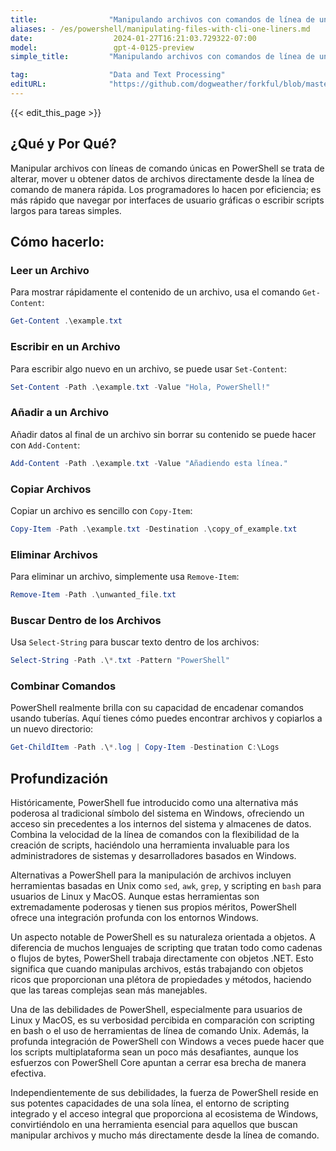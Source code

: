 ```yaml
---
title:                "Manipulando archivos con comandos de línea de una sola línea"
aliases: - /es/powershell/manipulating-files-with-cli-one-liners.md
date:                  2024-01-27T16:21:03.729322-07:00
model:                 gpt-4-0125-preview
simple_title:         "Manipulando archivos con comandos de línea de una sola línea"

tag:                  "Data and Text Processing"
editURL:              "https://github.com/dogweather/forkful/blob/master/content/es/powershell/manipulating-files-with-cli-one-liners.md"
---
```


{{< edit_this_page >}}

## ¿Qué y Por Qué?

Manipular archivos con líneas de comando únicas en PowerShell se trata de alterar, mover u obtener datos de archivos directamente desde la línea de comando de manera rápida. Los programadores lo hacen por eficiencia; es más rápido que navegar por interfaces de usuario gráficas o escribir scripts largos para tareas simples.

## Cómo hacerlo:

### Leer un Archivo
Para mostrar rápidamente el contenido de un archivo, usa el comando `Get-Content`:
```PowerShell
Get-Content .\example.txt
```

### Escribir en un Archivo
Para escribir algo nuevo en un archivo, se puede usar `Set-Content`:
```PowerShell
Set-Content -Path .\example.txt -Value "Hola, PowerShell!"
```

### Añadir a un Archivo
Añadir datos al final de un archivo sin borrar su contenido se puede hacer con `Add-Content`:
```PowerShell
Add-Content -Path .\example.txt -Value "Añadiendo esta línea."
```

### Copiar Archivos
Copiar un archivo es sencillo con `Copy-Item`:
```PowerShell
Copy-Item -Path .\example.txt -Destination .\copy_of_example.txt
```

### Eliminar Archivos
Para eliminar un archivo, simplemente usa `Remove-Item`:
```PowerShell
Remove-Item -Path .\unwanted_file.txt
```

### Buscar Dentro de los Archivos
Usa `Select-String` para buscar texto dentro de los archivos:
```PowerShell
Select-String -Path .\*.txt -Pattern "PowerShell"
```

### Combinar Comandos
PowerShell realmente brilla con su capacidad de encadenar comandos usando tuberías. Aquí tienes cómo puedes encontrar archivos y copiarlos a un nuevo directorio:
```PowerShell
Get-ChildItem -Path .\*.log | Copy-Item -Destination C:\Logs
```

## Profundización

Históricamente, PowerShell fue introducido como una alternativa más poderosa al tradicional símbolo del sistema en Windows, ofreciendo un acceso sin precedentes a los internos del sistema y almacenes de datos. Combina la velocidad de la línea de comandos con la flexibilidad de la creación de scripts, haciéndolo una herramienta invaluable para los administradores de sistemas y desarrolladores basados en Windows.

Alternativas a PowerShell para la manipulación de archivos incluyen herramientas basadas en Unix como `sed`, `awk`, `grep`, y scripting en `bash` para usuarios de Linux y MacOS. Aunque estas herramientas son extremadamente poderosas y tienen sus propios méritos, PowerShell ofrece una integración profunda con los entornos Windows.

Un aspecto notable de PowerShell es su naturaleza orientada a objetos. A diferencia de muchos lenguajes de scripting que tratan todo como cadenas o flujos de bytes, PowerShell trabaja directamente con objetos .NET. Esto significa que cuando manipulas archivos, estás trabajando con objetos ricos que proporcionan una plétora de propiedades y métodos, haciendo que las tareas complejas sean más manejables.

Una de las debilidades de PowerShell, especialmente para usuarios de Linux y MacOS, es su verbosidad percibida en comparación con scripting en bash o el uso de herramientas de línea de comando Unix. Además, la profunda integración de PowerShell con Windows a veces puede hacer que los scripts multiplataforma sean un poco más desafiantes, aunque los esfuerzos con PowerShell Core apuntan a cerrar esa brecha de manera efectiva.

Independientemente de sus debilidades, la fuerza de PowerShell reside en sus potentes capacidades de una sola línea, el entorno de scripting integrado y el acceso integral que proporciona al ecosistema de Windows, convirtiéndolo en una herramienta esencial para aquellos que buscan manipular archivos y mucho más directamente desde la línea de comando.
